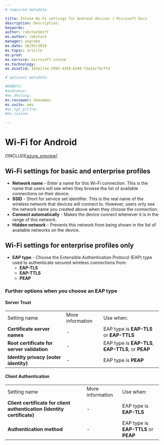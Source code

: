 ```yaml
---
# required metadata

title: Intune Wi-Fi settings for Android devices | Microsoft Docs
description: Description.
keywords:
author: robstackmsft
ms.author: robstack
manager: angrobe
ms.date: 10/03/2016
ms.topic: article
ms.prod:
ms.service: microsoft-intune
ms.technology:
ms.assetid: 103e17a4-2993-4359-b340-73e2acf4cf7d

# optional metadata

#ROBOTS:
#audience:
#ms.devlang:
ms.reviewer: heenamac
ms.suite: ems
#ms.tgt_pltfrm:
#ms.custom:

---
```


# Wi-Fi for Android

[!INCLUDE[azure_preview](../includes/azure_preview.md)]

## Wi-Fi settings for basic and enterprise profiles

- **Network name** - Enter a name for this Wi-Fi connection. This is the name that users will see when they browse the list of available connections on their device.
- **SSID** - Short for service set identifier. This is the real name of the wireless network that devices will connect to. However, users only see the network name you created above when they choose the connection.
- **Connect automatically** - Makes the device connect whenever it is in the range of this network. 
- **Hidden network** - Prevents this network from being shown in the list of available networks on the device.


## Wi-Fi settings for enterprise profiles only

- **EAP type** - Choose the Extensible Authentication Protocol (EAP) type used to authenticate secured wireless connections from:
	- **EAP-TLS**
	- **EAP-TTLS**
	- **PEAP**

### Further options when you choose an EAP type

#### Server Trust

||||
|-|-|-|
|Setting name|More information|Use when:|
|**Certificate server names**|-|EAP type is **EAP-TLS** or **EAP-TTLS**|
|**Root certificate for server validation**|-|EAP type is **EAP-TLS**, **EAP-TTLS**, or **PEAP**|
|**Identity privacy (outer identity)**|-|EAP type is **PEAP**|


#### Client Authentication

||||
|-|-|-|
|Setting name|More information|Use when:|
|**Client certificate for client authentication (Identity certificate)**|-|EAP type is **EAP-TLS**|
|**Authentication method**|-|EAP type is **EAP-TTLS** or **PEAP**|